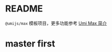 # README

`@umijs/max` 模板项目，更多功能参考 [Umi Max 简介](https://umijs.org/docs/max/introduce)
# master first